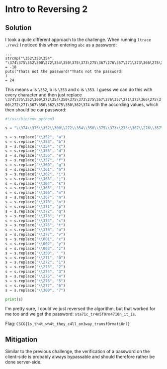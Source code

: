 # Intro to Reversing 2

## Solution

I took a quite different approach to the challenge. When running `ltrace ./rev2` I noticed this when entering `abc` as a password:
```
...
strcmp("\352\353\354", "\374\375\352\300\272\354\350\375\373\275\367\276\357\271\373\366\275\300\272\271\367\350\362\375\350\362\374") = -18
puts("Thats not the password!"Thats not the password!
)                                                                                                   = 24
```
This means `a` is `\352`, b is `\353` and c is `\353`. I guess we can do this with every character and then just replace `\374\375\352\300\272\354\350\375\373\275\367\276\357\271\373\366\275\300\272\271\367\350\362\375\350\362\374`
with the according values, which then should be our password:

```python
#!/usr/bin/env python3

s = "\\374\\375\\352\\300\\272\\354\\350\\375\\373\\275\\367\\276\\357\\271\\373\\366\\275\\300\\272\\271\\367\\350\\362\\375\\350\\362\\374"

s = s.replace("\\352", "a")
s = s.replace("\\353", "b")
s = s.replace("\\354", "c")
s = s.replace("\\355", "d")
s = s.replace("\\356", "e")
s = s.replace("\\357", "f")
s = s.replace("\\360", "g")
s = s.replace("\\361", "h")
s = s.replace("\\362", "i")
s = s.replace("\\363", "j")
s = s.replace("\\364", "k")
s = s.replace("\\365", "l")
s = s.replace("\\366", "m")
s = s.replace("\\367", "n")
s = s.replace("\\370", "o")
s = s.replace("\\371", "p")
s = s.replace("\\372", "q")
s = s.replace("\\373", "r")
s = s.replace("\\374", "s")
s = s.replace("\\375", "t")
s = s.replace("\\376", "u")
s = s.replace("\\377", "v")
s = s.replace("\\001", "x")
s = s.replace("\\002", "y")
s = s.replace("\\003", "z")
s = s.replace("\\350", "_")
s = s.replace("\\271", "0")
s = s.replace("\\272", "1")
s = s.replace("\\273", "2")
s = s.replace("\\274", "3")
s = s.replace("\\275", "4")
s = s.replace("\\276", "5")
s = s.replace("\\277", "6")
s = s.replace("\\300", "7")

print(s)
```

I'm pretty sure, I could've just reversed the algorithm, but that worked for me too and we get the password: `sta71c_tr4n5f0rm4710n_it_is`.

Flag: `CSCG{1s_th4t_wh4t_they_c4ll_on3way_transf0rmati0n?}`


## Mitigation

Similar to the previous challenge, the verification of a password on the client-side is probably always bypassable and should therefore rather be done server-side.
